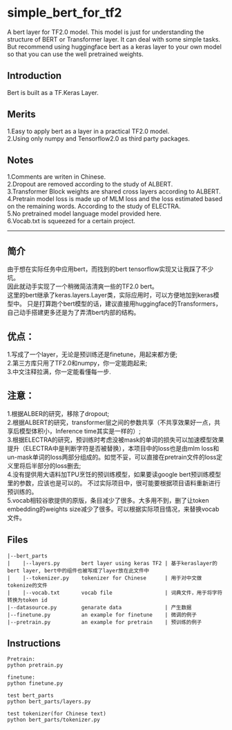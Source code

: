 # simple_bert_for_tf2
A bert layer for TF2.0 model.
This model is just for understanding the structure of BERT or Transformer layer.
It can deal with some simple tasks.
But recommend using huggingface bert as a keras layer to your own model so that you can use the well pretrained weights.

## Introduction
Bert is built as a TF.Keras Layer.  
  
## Merits  
1.Easy to apply bert as a layer in a practical TF2.0 model.  
2.Using only numpy and Tensorflow2.0 as third party packages.  
  
## Notes  
1.Comments are writen in Chinese.  
2.Dropout are removed according to the study of ALBERT.  
3.Transformer Block weights are shared cross layers according to ALBERT.  
4.Pretrain model loss is made up of MLM loss and the loss estimated based on the remaining words. According to the study of ELECTRA.  
5.No pretrained model language model provided here.  
6.Vocab.txt is squeezed for a certain project.  
  
--------------------------------------------
## 简介
由于想在实际任务中应用bert，而找到的bert tensorflow实现又让我踩了不少坑。  
因此就动手实现了一个稍微简洁清爽一些的TF2.0 bert。  
这里的bert继承了keras.layers.Layer类，实际应用时，可以方便地加到keras模型中。
只是打算跑个bert模型的话，建议直接用huggingface的Transformers，自己动手搭建更多还是为了弄清bert内部的结构。
  
## 优点：  
1.写成了一个layer，无论是预训练还是finetune，用起来都方便;  
2.第三方库只用了TF2.0和numpy，你一定能跑起来;  
3.中文注释拉满，你一定能看懂每一步.  

## 注意：  
1.根据ALBER的研究，移除了dropout;  
2.根据ALBERT的研究，transformer层之间的参数共享（不共享效果好一点，共享后模型体积小，Inference time其实是一样的）;  
3.根据ELECTRA的研究，预训练时考虑没被mask的单词的损失可以加速模型效果提升（ELECTRA中是判断字符是否被替换），本项目中的loss也是由mlm loss和un-mask单词的loss两部分组成的。如觉不妥，可以直接在pretrain文件的loss定义里将后半部分的loss删去;  
4.没有提供用大语料加TPU烹饪的预训练模型，如果要读google bert预训练模型里的参数，应该也是可以的。
不过实际项目中，很可能要根据项目语料重新进行预训练的。  
5.vocab相较谷歌提供的原版，条目减少了很多。大多用不到，删了让token embedding的weights size减少了很多。可以根据实际项目情况，来替换vocab文件。  


## Files
```
|--bert_parts
|    |--layers.py       bert layer using keras TF2 | 基于keraslayer的bert layer, bert中的组件也被写成了layer放在此文件中
|    |--tokenizer.py    tokenizer for Chinese      | 用于对中文做tokenize的文件
|    |--vocab.txt       vocab file                 | 词典文件，用于将字符转换为token id
|--datasource.py        genarate data              | 产生数据
|--finetune.py          an example for finetune    | 微调的例子
|--pretrain.py          an example for pretrain    | 预训练的例子
```
  
  
## Instructions
```
Pretrain:
python pretrain.py

finetune:
python finetune.py

test bert_parts
python bert_parts/layers.py

test tokenizer(for Chinese text)
python bert_parts/tokenizer.py
```

